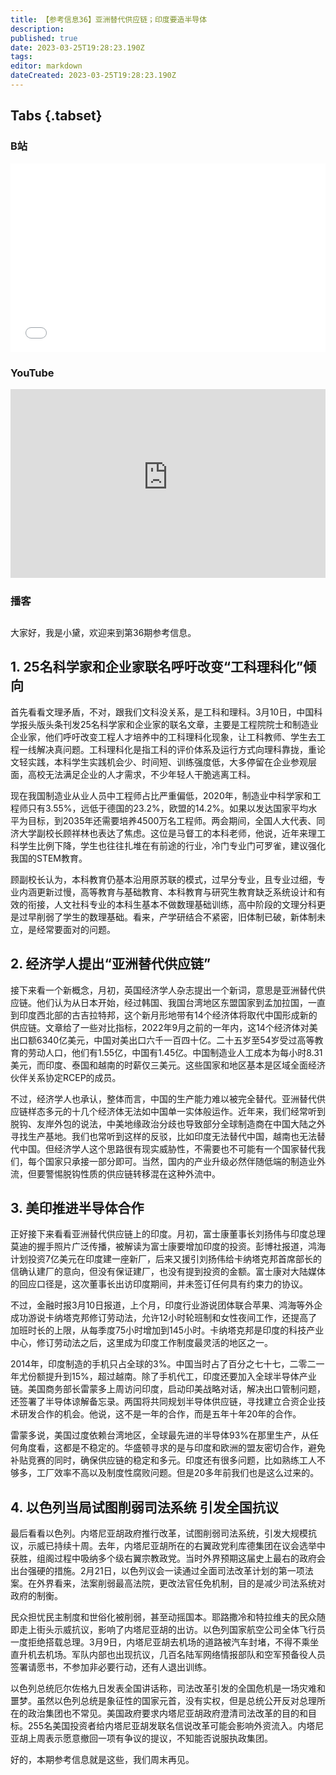 ```yaml
---
title: 【参考信息36】亚洲替代供应链；印度要造半导体
description: 
published: true
date: 2023-03-25T19:28:23.190Z
tags: 
editor: markdown
dateCreated: 2023-03-25T19:28:23.190Z
---
```


## Tabs {.tabset}
### B站
<div style="position: relative; padding: 30% 45%;">
<iframe style="position: absolute; width: 100%; height: 100%; left: 0; top: 0;" src="//player.bilibili.com/player.html?&bvid=BV1XM4y1r7Ln&page=1&as_wide=1&high_quality=1&danmaku=1&autoplay=0" scrolling="no" border="0" frameborder="no" framespacing="0" allowfullscreen="true"></iframe>
</div>

### YouTube
<div style="position: relative; padding: 30% 45%;">
<iframe style="position: absolute; top: 0; left: 0; width: 100%; height: 100%;" src="https://www.youtube-nocookie.com/embed/lT1ZffMegco" title="YouTube video player" frameborder="0" allow="accelerometer; autoplay; clipboard-write; encrypted-media; gyroscope; picture-in-picture" allowfullscreen></iframe>
</div>
  
### 播客
<div class="podcast-player"></div>

## 

大家好，我是小黛，欢迎来到第36期参考信息。

## 1. 25名科学家和企业家联名呼吁改变“工科理科化”倾向

首先看看文理矛盾，不对，跟我们文科没关系，是工科和理科。3月10日，中国科学报头版头条刊发25名科学家和企业家的联名文章，主要是工程院院士和制造业企业家，他们呼吁改变工程人才培养中的工科理科化现象，让工科教师、学生去工程一线解决真问题。工科理科化是指工科的评价体系及运行方式向理科靠拢，重论文轻实践，本科学生实践机会少、时间短、训练强度低，大多停留在企业参观层面，高校无法满足企业的人才需求，不少年轻人干脆逃离工科。

现在我国制造业从业人员中工程师占比严重偏低，2020年，制造业中科学家和工程师只有3.55%，远低于德国的23.2%，欧盟的14.2%。如果以发达国家平均水平为目标，到2035年还需要培养4500万名工程师。两会期间，全国人大代表、同济大学副校长顾祥林也表达了焦虑。这位是马督工的本科老师，他说，近年来理工科学生比例下降，学生也往往扎堆在有前途的行业，冷门专业门可罗雀，建议强化我国的STEM教育。

顾副校长认为，本科教育仍基本沿用原苏联的模式，过早分专业，且专业过细，专业内涵更新过慢，高等教育与基础教育、本科教育与研究生教育缺乏系统设计和有效的衔接，人文社科专业的本科生基本不做数理基础训练，高中阶段的文理分科更是过早削弱了学生的数理基础。看来，产学研结合不紧密，旧体制已破，新体制未立，是经常要面对的问题。

## 2. 经济学人提出“亚洲替代供应链” 
接下来看一个新概念，月初，英国经济学人杂志提出一个新词，意思是亚洲替代供应链。他们认为从日本开始，经过韩国、我国台湾地区东盟国家到孟加拉国，一直到印度西北部的古吉拉特邦，这个新月形地带有14个经济体将取代中国形成新的供应链。文章给了一些对比指标，2022年9月之前的一年内，这14个经济体对美出口额6340亿美元，中国对美出口六千一百四十亿。二十五岁至54岁受过高等教育的劳动人口，他们有1.55亿，中国有1.45亿。中国制造业人工成本为每小时8.31美元，而印度、泰国和越南的时薪仅三美元。这些国家和地区基本是区域全面经济伙伴关系协定RCEP的成员。

不过，经济学人也承认，整体而言，中国的生产能力难以被完全替代。亚洲替代供应链样态多元的十几个经济体无法如中国单一实体般运作。近年来，我们经常听到脱钩、友岸外包的说法，中美地缘政治分歧也导致部分全球制造商在中国大陆之外寻找生产基地。我们也常听到这样的反驳，比如印度无法替代中国，越南也无法替代中国。但经济学人这个思路很有现实威胁性，不需要也不可能有一个国家替代我们，每个国家只承接一部分即可。当然，国内的产业升级必然伴随低端的制造业外流，但要警惕脱钩性质的供应链转移混在这种外流中。

## 3. 美印推进半导体合作

正好接下来看看亚洲替代供应链上的印度。月初，富士康董事长刘扬伟与印度总理莫迪的握手照片广泛传播，被解读为富士康要增加印度的投资。彭博社报道，鸿海计划投资7亿美元在印度建一座新厂，后来又援引刘扬伟给卡纳塔克邦首席部长的信确认建厂的意向，但没有保证建厂，也没有提到投资的金额。富士康对大陆媒体的回应口径是，这次董事长出访印度期间，并未签订任何具有约束力的协议。

不过，金融时报3月10日报道，上个月，印度行业游说团体联合苹果、鸿海等外企成功游说卡纳塔克邦修订劳动法，允许12小时轮班制和女性夜间工作，还提高了加班时长的上限，从每季度75小时增加到145小时。卡纳塔克邦是印度的科技产业中心，修订劳动法之后，这里成为印度工作制度最灵活的地区之一。

2014年，印度制造的手机只占全球的3%。中国当时占了百分之七十七，二零二一年尤份额提升到15%，超过越南。除了手机代工，印度还要加入全球半导体产业链。美国商务部长雷蒙多上周访问印度，启动印美战略对话，解决出口管制问题，还签署了半导体谅解备忘录。两国将共同规划半导体供应链，寻找建立合资企业技术研发合作的机会。他说，这不是一年的合作，而是五年十年20年的合作。

雷蒙多说，美国过度依赖台湾地区，全球最先进的半导体93%在那里生产，从任何角度看，这都是不稳定的。华盛顿寻求的是与印度和欧洲的盟友密切合作，避免补贴竞赛的同时，确保供应链的稳定和多元。印度还有很多问题，比如熟练工人不够多，工厂效率不高以及制度性腐败问题。但是20多年前我们也是这么过来的。

## 4. 以色列当局试图削弱司法系统 引发全国抗议

最后看看以色列。内塔尼亚胡政府推行改革，试图削弱司法系统，引发大规模抗议，示威已持续十周。去年，内塔尼亚胡所在的右翼政党利库德集团在议会选举中获胜，组阁过程中吸纳多个级右翼宗教政党。当时外界预期这届史上最右的政府会出台强硬的措施。2月21日，以色列议会一读通过全面司法改革计划的第一项法案。在外界看来，法案削弱最高法院，更改法官任免机制，目的是减少司法系统对政府的制衡。

民众担忧民主制度和世俗化被削弱，甚至动摇国本。耶路撒冷和特拉维夫的民众随即走上街头示威抗议，影响了内塔尼亚胡的出访。以色列国家航空公司全体飞行员一度拒绝搭载总理。3月9日，内塔尼亚胡去机场的道路被汽车封堵，不得不乘坐直升机去机场。军队内部也出现抗议，几百名陆军网络情报部队和空军预备役人员签署请愿书，不参加非必要行动，还有人退出训练。

以色列总统厄尔佐格九日发表全国讲话称，司法改革引发的全国危机是一场灾难和噩梦。虽然以色列总统是象征性的国家元首，没有实权，但是总统公开反对总理所在的政治集团也不常见。美国政府要求内塔尼亚胡政府澄清司法改革的目的和目标。255名美国投资者给内塔尼亚胡发联名信说改革可能会影响外资流入。内塔尼亚胡上周表示愿意撤回一项有争议的提议，不知能否说服执政集团。

好的，本期参考信息就是这些，我们周末再见。
